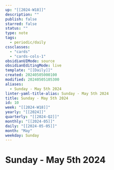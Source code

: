 ```yaml
---
up: "[[2024-W18]]"
description: ""
publish: false
starred: false
status: ""
type: note
tags:
  - periodic/daily
cssclasses:
  - "cards"
  - "cards-cols-1"
obsidianUIMode: source
obsidianEditingMode: live
template: "[[Daily]]"
created: 20240505000100
modified: 20240505105300
aliases:
  - Sunday - May 5th 2024
linter-yaml-title-alias: Sunday - May 5th 2024
title: Sunday - May 5th 2024
id: 10
week: "[[2024-W18]]"
yearly: "[[2024]]"
quarterly: "[[2024-Q2]]"
monthly: "[[2024-05]]"
daily: "[[2024-05-05]]"
month: "May"
weekday: Sunday
---
```


# Sunday - May 5th 2024
